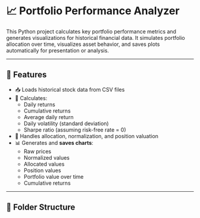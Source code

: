 # 📈 Portfolio Performance Analyzer

This Python project calculates key portfolio performance metrics and generates visualizations for historical financial data. It simulates portfolio allocation over time, visualizes asset behavior, and saves plots automatically for presentation or analysis.

---

## 🚀 Features

- 📥 Loads historical stock data from CSV files
- 🧮 Calculates:
  - Daily returns
  - Cumulative returns
  - Average daily return
  - Daily volatility (standard deviation)
  - Sharpe ratio (assuming risk-free rate = 0)
- 🧩 Handles allocation, normalization, and position valuation
- 📊 Generates and **saves charts**:
  - Raw prices
  - Normalized values
  - Allocated values
  - Position values
  - Portfolio value over time
  - Cumulative returns

---

## 📁 Folder Structure

